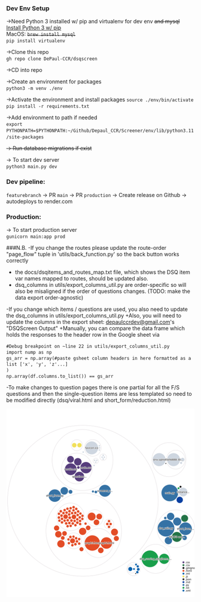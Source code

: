 ### Dev Env Setup
->Need Python 3 installed w/ pip and virtualenv for dev env ~~and mysql~~  
[Install Python 3 w/ pip](https://www.python.org/downloads/)  
MacOS:
~~`brew install mysql`~~  
`pip install virtualenv`

->Clone this repo  
`gh repo clone DePaul-CCR/dsqscreen`

->CD into repo

->Create an environment for packages  
`python3 -m venv ./env`

->Activate the environment and install packages
`source ./env/bin/activate`  
`pip install -r requirements.txt`

->Add environment to path if needed  
`export PYTHONPATH=$PYTHONPATH:~/Github/Depaul_CCR/Screener/env/lib/python3.11/site-packages`

~~-> Run database migrations if exist~~

-> To start dev server  
`python3 main.py dev`

### Dev pipeline:  
`featurebranch` -> PR `main` -> PR `production` -> Create release on Github -> autodeploys to render.com 

### Production:
-> To start production server  
`gunicorn main:app prod`

###N.B.
-If you change the routes please update the route-order "page_flow" tuple in 'utils/back_function.py' so the back button works correctly 
+ the docs/dsqitems_and_routes_map.txt file, which shows the DSQ item var names mapped to routes, should be updated also. 
+ dsq_columns in utils/export_columns_util.py are order-specific so will also be misaligned if the order of questions changes. (TODO: make the data export order-agnostic)

-If you change which items / questions are used, you also need to update the dsq_columns in utils/export_columns_util.py
+Also, you will need to update the columns in the export sheet: depaulccrdev@gmail.com's "DSQScreen Output"
+Manually, you can compare the data frame which holds the responses to the header row in the Google sheet via
```
#Debug breakpoint on ~line 22 in utils/export_columns_util.py
import nump as np
gs_arr = np.array(#paste gsheet column headers in here formatted as a list ['x', 'y', 'z'...]
)
np.array(df.columns.to_list()) == gs_arr
```

-To make changes to question pages there is one partial for all the F/S questions and then the single-question items are less templated so need to be modified directly (dsq/viral.html and short_form/reduction.html)



![Visualization of the codebase](./diagram.svg)